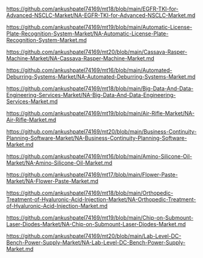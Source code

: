 <p><a href="https://github.com/ankushpatel74169/mt18/blob/main/EGFR-TKI-for-Advanced-NSCLC-Market/NA-EGFR-TKI-for-Advanced-NSCLC-Market.md">https://github.com/ankushpatel74169/mt18/blob/main/EGFR-TKI-for-Advanced-NSCLC-Market/NA-EGFR-TKI-for-Advanced-NSCLC-Market.md</a></p><p><a href="https://github.com/ankushpatel74169/mt19/blob/main/Automatic-License-Plate-Recognition-System-Market/NA-Automatic-License-Plate-Recognition-System-Market.md">https://github.com/ankushpatel74169/mt19/blob/main/Automatic-License-Plate-Recognition-System-Market/NA-Automatic-License-Plate-Recognition-System-Market.md</a></p><p><a href="https://github.com/ankushpatel74169/mt20/blob/main/Cassava-Rasper-Machine-Market/NA-Cassava-Rasper-Machine-Market.md">https://github.com/ankushpatel74169/mt20/blob/main/Cassava-Rasper-Machine-Market/NA-Cassava-Rasper-Machine-Market.md</a></p><p><a href="https://github.com/ankushpatel74169/mt16/blob/main/Automated-Deburring-Systems-Market/NA-Automated-Deburring-Systems-Market.md">https://github.com/ankushpatel74169/mt16/blob/main/Automated-Deburring-Systems-Market/NA-Automated-Deburring-Systems-Market.md</a></p><p><a href="https://github.com/ankushpatel74169/mt18/blob/main/Big-Data-And-Data-Engineering-Services-Market/NA-Big-Data-And-Data-Engineering-Services-Market.md">https://github.com/ankushpatel74169/mt18/blob/main/Big-Data-And-Data-Engineering-Services-Market/NA-Big-Data-And-Data-Engineering-Services-Market.md</a></p><p><a href="https://github.com/ankushpatel74169/mt19/blob/main/Air-Rifle-Market/NA-Air-Rifle-Market.md">https://github.com/ankushpatel74169/mt19/blob/main/Air-Rifle-Market/NA-Air-Rifle-Market.md</a></p><p><a href="https://github.com/ankushpatel74169/mt20/blob/main/Business-Continuity-Planning-Software-Market/NA-Business-Continuity-Planning-Software-Market.md">https://github.com/ankushpatel74169/mt20/blob/main/Business-Continuity-Planning-Software-Market/NA-Business-Continuity-Planning-Software-Market.md</a></p><p><a href="https://github.com/ankushpatel74169/mt16/blob/main/Amino-Silicone-Oil-Market/NA-Amino-Silicone-Oil-Market.md">https://github.com/ankushpatel74169/mt16/blob/main/Amino-Silicone-Oil-Market/NA-Amino-Silicone-Oil-Market.md</a></p><p><a href="https://github.com/ankushpatel74169/mt17/blob/main/Flower-Paste-Market/NA-Flower-Paste-Market.md">https://github.com/ankushpatel74169/mt17/blob/main/Flower-Paste-Market/NA-Flower-Paste-Market.md</a></p><p><a href="https://github.com/ankushpatel74169/mt18/blob/main/Orthopedic-Treatment-of-Hyaluronic-Acid-Injection-Market/NA-Orthopedic-Treatment-of-Hyaluronic-Acid-Injection-Market.md">https://github.com/ankushpatel74169/mt18/blob/main/Orthopedic-Treatment-of-Hyaluronic-Acid-Injection-Market/NA-Orthopedic-Treatment-of-Hyaluronic-Acid-Injection-Market.md</a></p><p><a href="https://github.com/ankushpatel74169/mt19/blob/main/Chip-on-Submount-Laser-Diodes-Market/NA-Chip-on-Submount-Laser-Diodes-Market.md">https://github.com/ankushpatel74169/mt19/blob/main/Chip-on-Submount-Laser-Diodes-Market/NA-Chip-on-Submount-Laser-Diodes-Market.md</a></p><p><a href="https://github.com/ankushpatel74169/mt20/blob/main/Lab-Level-DC-Bench-Power-Supply-Market/NA-Lab-Level-DC-Bench-Power-Supply-Market.md">https://github.com/ankushpatel74169/mt20/blob/main/Lab-Level-DC-Bench-Power-Supply-Market/NA-Lab-Level-DC-Bench-Power-Supply-Market.md</a></p>
